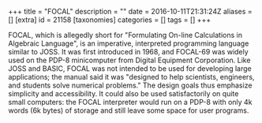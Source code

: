 +++
title = "FOCAL"
description = ""
date = 2016-10-11T21:31:24Z
aliases = []
[extra]
id = 21158
[taxonomies]
categories = []
tags = []
+++



FOCAL, which is allegedly short for "Formulating On-line Calculations in Algebraic Language", is an imperative, interpreted programming language similar to JOSS. It was first introduced in 1968, and FOCAL-69 was widely used on the PDP-8 minicomputer from Digital Equipment Corporation. Like JOSS and BASIC, FOCAL was not intended to be used for developing large applications; the manual said it was "designed to help scientists, engineers, and students solve numerical problems." The design goals thus emphasize simplicity and accessibility. It could also be used satisfactorily on quite small computers: the FOCAL interpreter would run on a PDP-8 with only 4k words (6k bytes) of storage and still leave some space for user programs.
